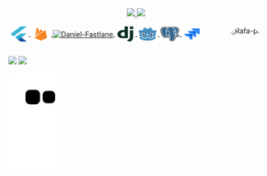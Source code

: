 <div align="center">
  <a href="https://github.com/danielmessi13">
  <img height="180em" src="https://github-readme-stats.vercel.app/api?username=danielmessi13&show_icons=true&theme=github_dark&include_all_commits=true&count_private=true"/>
  <img height="180em" src="https://github-readme-stats.vercel.app/api/top-langs/?username=danielmessi13&layout=compact&langs_count=7&theme=github_dark"/>
</div>
<div style="display: inline_block"><br>
  <img align="center" alt="Daniel-Flutter" height="30" width="40" src="https://github.com/devicons/devicon/blob/master/icons/flutter/flutter-original.svg">
  <img align="center" alt="Daniel-Firebase" height="30" width="40" src="https://github.com/devicons/devicon/blob/master/icons/firebase/firebase-plain.svg">
  <img align="center" alt="Daniel-Fastlane" height="30" width="40" src="https://www.svgrepo.com/show/353731/fastlane.svg">
  <img align="center" alt="Daniel-Django" height="30" width="40" src="https://github.com/devicons/devicon/blob/master/icons/django/django-plain.svg">
  <img align="center" alt="Daniel-Godot" height="30" width="40" src="https://github.com/devicons/devicon/blob/master/icons/godot/godot-original.svg">
  <img align="center" alt="Daniel-Postgresql" height="30" width="40" src="https://github.com/devicons/devicon/blob/master/icons/postgresql/postgresql-original.svg">
  <img align="center" alt="Daniel-Jira" height="30" width="40" src="https://github.com/devicons/devicon/blob/master/icons/jira/jira-original.svg">
  
  
  <img align="right" alt="Rafa-pic" height="150" style="border-radius:50px;" src="https://media.discordapp.net/attachments/786769889393377300/999124193939574894/download20220702222212.png">
</div>
  
  ##
 
<div> 



  <a href = "mailto:danielmessi13@hotmail.com"><img src="https://img.shields.io/badge/-Gmail-%23333?style=for-the-badge&logo=gmail&logoColor=white" target="_blank"></a>
  <a href="https://www.linkedin.com/in/rafaella-ballerini-45875016a" target="_blank"><img src="https://img.shields.io/badge/-LinkedIn-%230077B5?style=for-the-badge&logo=linkedin&logoColor=white" target="_blank"></a> 
 
  ![Snake animation](https://github.com/danielmessi13/danielmessi13/blob/output/github-contribution-grid-snake.svg)
 
</div>
